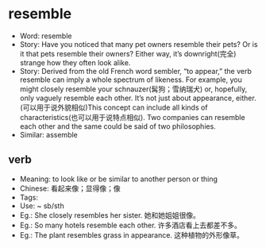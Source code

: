 # resemble

- Word: resemble
- Story: Have you noticed that many pet owners resemble their pets? Or is it that pets resemble their owners? Either way, it’s downright(完全) strange how they often look alike.
- Story: Derived from the old French word sembler, “to appear,” the verb resemble can imply a whole spectrum of likeness. For example, you might closely resemble your schnauzer(髯狗；雪纳瑞犬) or, hopefully, only vaguely resemble each other. It’s not just about appearance, either. (可以用于说外貌相似)This concept can include all kinds of characteristics(也可以用于说特点相似). Two companies can resemble each other and the same could be said of two philosophies.
- Similar: assemble

## verb

- Meaning: to look like or be similar to another person or thing
- Chinese: 看起来像；显得像；像
- Tags: 
- Use: ~ sb/sth
- Eg.: She closely resembles her sister. 她和她姐姐很像。
- Eg.: So many hotels resemble each other. 许多酒店看上去都差不多。
- Eg.: The plant resembles grass in appearance. 这种植物的外形像草。

